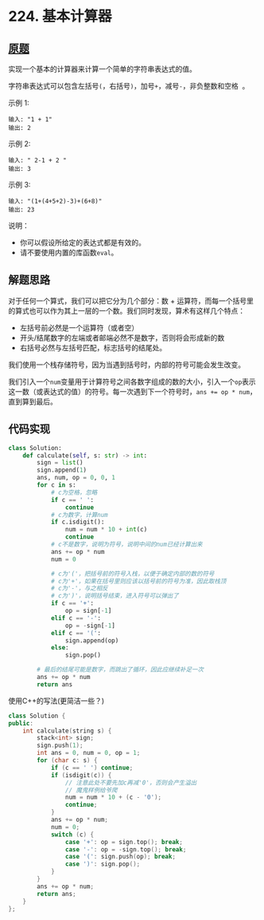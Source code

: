 # 224. 基本计算器

## [原题](https://leetcode-cn.com/problems/basic-calculator)

实现一个基本的计算器来计算一个简单的字符串表达式的值。

字符串表达式可以包含左括号`(`，右括号`)`，加号`+`，减号`-`，非负整数和空格  。

示例 1:

```
输入: "1 + 1"
输出: 2
```

示例 2:

```
输入: " 2-1 + 2 "
输出: 3
```

示例 3:

```
输入: "(1+(4+5+2)-3)+(6+8)"
输出: 23
```

说明：

+ 你可以假设所给定的表达式都是有效的。
+ 请不要使用内置的库函数`eval`。

## 解题思路

对于任何一个算式，我们可以把它分为几个部分：数 + 运算符，而每一个括号里的算式也可以作为其上一层的一个数。我们同时发现，算术有这样几个特点：

+ 左括号前必然是一个运算符（或者空）
+ 开头/结尾数字的左端或者邮端必然不是数字，否则将会形成新的数
+ 右括号必然与左括号匹配，标志括号的结尾处。

我们使用一个栈存储符号，因为当遇到括号时，内部的符号可能会发生改变。

我们引入一个`num`变量用于计算符号之间各数字组成的数的大小，引入一个`op`表示这一数（或表达式的值）的符号。每一次遇到下一个符号时，`ans += op * num`，直到算到最后。

## 代码实现

```Python
class Solution:
    def calculate(self, s: str) -> int:
        sign = list()
        sign.append(1)
        ans, num, op = 0, 0, 1
        for c in s:
            # c为空格，忽略
            if c == ' ':
                continue
            # c为数字，计算num
            if c.isdigit():
                num = num * 10 + int(c)
                continue
            # c不是数字，说明为符号，说明中间的num已经计算出来
            ans += op * num
            num = 0

            # c为'('，把括号前的符号入栈，以便于确定内部的数的符号
            # c为'+'，如果在括号里则应该以括号前的符号为准，因此取栈顶
            # c为'-'，与之相反
            # c为')'，说明括号结束，进入符号可以弹出了
            if c == '+':
                op = sign[-1]
            elif c == '-':
                op = -sign[-1]
            elif c == '(':
                sign.append(op)
            else:
                sign.pop()

        # 最后的结尾可能是数字，而跳出了循环，因此应继续补足一次
        ans += op * num
        return ans
```

使用C++的写法(更简洁一些？)

```C++
class Solution {
public:
    int calculate(string s) {
        stack<int> sign;
        sign.push(1);
        int ans = 0, num = 0, op = 1;
        for (char c: s) {
            if (c == ' ') continue;
            if (isdigit(c)) {
                // 注意此处不要先加c再减'0'，否则会产生溢出
                // 魔鬼样例给爷爬
                num = num * 10 + (c - '0');
                continue;
            }
            ans += op * num;
            num = 0;
            switch (c) {
                case '+': op = sign.top(); break;
                case '-': op = -sign.top(); break;
                case '(': sign.push(op); break;
                case ')': sign.pop();
            }
        }
        ans += op * num;
        return ans;
    }
};
```
